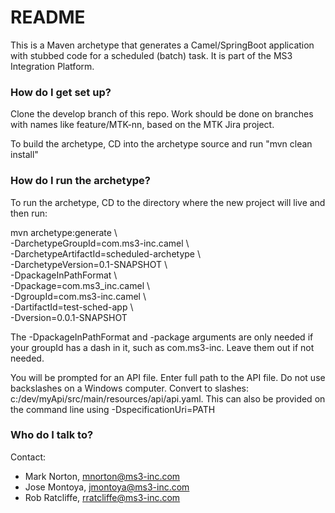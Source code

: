 # README #

This is a Maven archetype that generates a Camel/SpringBoot application with stubbed code for a scheduled (batch) task.
It is part of the MS3 Integration Platform.

### How do I get set up? ###

Clone the develop branch of this repo.  Work should be done on branches with names like feature/MTK-nn, based on the MTK Jira project.

To build the archetype, CD into the archetype source and run "mvn clean install"

### How do I run the archetype? ###

To run the archetype, CD to the directory where the new project will live and then run:

mvn archetype:generate \\  
-DarchetypeGroupId=com.ms3-inc.camel \\  
-DarchetypeArtifactId=scheduled-archetype \\  
-DarchetypeVersion=0.1-SNAPSHOT \\  
-DpackageInPathFormat \\  
-Dpackage=com.ms3_inc.camel \\  
-DgroupId=com.ms3-inc.camel \\  
-DartifactId=test-sched-app \\  
-Dversion=0.0.1-SNAPSHOT

The -DpackageInPathFormat and -package arguments are only needed if your groupId has a dash in it, such as com.ms3-inc.  Leave them out if not needed.

You will be prompted for an API file.  Enter full path to the API file.  Do not use backslashes on a Windows computer. Convert to slashes:  c:/dev/myApi/src/main/resources/api/api.yaml.  This can also be provided on the command line using -DspecificationUri=PATH

### Who do I talk to? ###

Contact:

* Mark Norton, mnorton@ms3-inc.com
* Jose Montoya, jmontoya@ms3-inc.com
* Rob Ratcliffe, rratcliffe@ms3-inc.com
